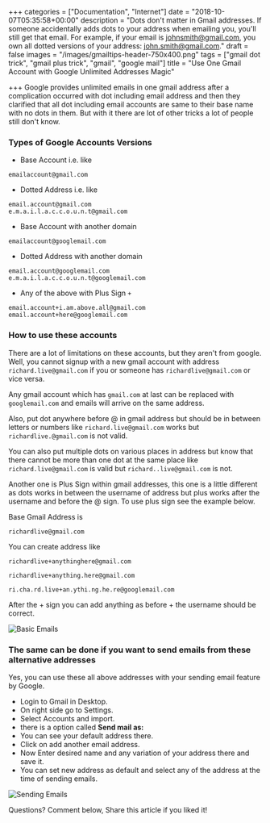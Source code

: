 +++
categories = ["Documentation", "Internet"]
date = "2018-10-07T05:35:58+00:00"
description = "Dots don't matter in Gmail addresses. If someone accidentally adds dots to your address when emailing you, you'll still get that email. For example, if your email is johnsmith@gmail.com, you own all dotted versions of your address: john.smith@gmail.com."
draft = false
images = "/images/gmailtips-header-750x400.png"
tags = ["gmail dot trick", "gmail plus trick", "gmail", "google mail"]
title = "Use One Gmail Account with Google Unlimited Addresses Magic"

+++
Google provides unlimited emails in one gmail address after a complication occurred with dot including email address and then they clarified that all dot including email accounts are same to their base name with no dots in them. But with it there are lot of other tricks a lot of people still don't know.

### Types of Google Accounts Versions

* Base Account i.e. like

```
emailaccount@gmail.com
```

* Dotted Address i.e. like

```
email.account@gmail.com  
e.m.a.i.l.a.c.c.o.u.n.t@gmail.com
```

* Base Account with another domain  

```
emailaccount@googlemail.com
```

* Dotted Address with another domain

```
email.account@googlemail.com  
e.m.a.i.l.a.c.c.o.u.n.t@googlemail.com
```

* Any of the above with Plus Sign `+`

```
email.account+i.am.above.all@gmail.com  
email.account+here@googlemail.com
```

### How to use these accounts

There are a lot of limitations on these accounts, but they aren't from google. Well, you cannot signup with a new gmail account with address `richard.live@gmail.com` if you or someone has `richardlive@gmail.com` or vice versa.

Any gmail account which has `gmail.com` at last can be replaced with `googlemail.com` and emails will arrive on the same address.

Also, put dot anywhere before @ in gmail address but should be in between letters or numbers like `richard.live@gmail.com` works but `richardlive.@gmail.com` is not valid.

You can also put multiple dots on various places in address but know that there cannot be more than one dot at the same place like `richard.live@gmail.com` is valid but `richard..live@gmail.com` is not.

Another one is Plus Sign within gmail addresses, this one is a little different as dots works in between the username of address but plus works after the username and before the @ sign. To use plus sign see the example below.

Base Gmail Address is

```
richardlive@gmail.com
```

You can create address like

```
richardlive+anythinghere@gmail.com

richardlive+anything.here@gmail.com

ri.cha.rd.live+an.ythi.ng.he.re@googlemail.com
```

After the + sign you can add anything as before + the username should be correct.

![Basic Emails](/images/basic-receieved-email.png)

### The same can be done if you want to send emails from these alternative addresses

Yes, you can use these all above addresses with your sending email feature by Google.

* Login to Gmail in Desktop.
* On right side go to Settings.
* Select Accounts and import.
* there is a option called **Send mail as:**
* You can see your default address there.
* Click on add another email address.
* Now Enter desired name and any variation of your address there and save it.
* You can set new address as default and select any of the address at the time of sending emails.

![Sending Emails](/images/google-alternative-sending-address.png)

Questions? Comment below, Share this article if you liked it!
